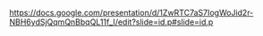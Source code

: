 https://docs.google.com/presentation/d/1ZwRTC7aS7IogWoJid2r-NBH6ydSjQqmQnBbqQL11f_I/edit?slide=id.p#slide=id.p
